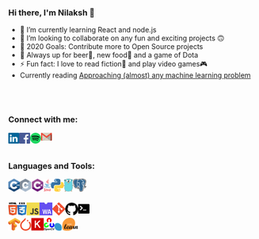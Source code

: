 ### Hi there, I'm Nilaksh 👋

- 🌱 I’m currently learning React and node.js
- 👯 I’m looking to collaborate on any fun and exciting projects 🙃
- 🥅 2020 Goals: Contribute more to Open Source projects
- 💬 Always up for beer🍺, new food🍔 and a game of Dota
- ⚡ Fun fact: I love to read fiction📕 and play video games🎮
- Currently reading [Approaching (almost) any machine learning problem](https://www.amazon.in/Approaching-Almost-Machine-Learning-Problem-ebook/dp/B089P13QHT)

<br />
<br />

### Connect with me:

[<img align="left" alt="LinkedIn" width="22px" src="https://raw.githubusercontent.com/nilax97/nilax97/master/logos/linkedin.svg" />](https://www.linkedin.com/in/nilaksh97/)
[<img align="left" alt="Facebook" width="22px" src="https://raw.githubusercontent.com/nilax97/nilax97/master/logos/facebook.svg" />](https://www.facebook.com/nilax97/)
[<img align="left" alt="Spotify" width="22px" src="https://raw.githubusercontent.com/nilax97/nilax97/master/logos/spotify.png" />](https://open.spotify.com/user/12121324612?si=UxWL_2LfTCGbPT4-SAD1OQ)
[<img align="left" alt="Gmail" width="22px" src="https://raw.githubusercontent.com/nilax97/nilax97/master/logos/gmail.png" />](mailto:agarwal.nilaksh@gmail.com)

<br />
<br />

### Languages and Tools:

[<img align="left" alt="C++" height="26px" src="https://raw.githubusercontent.com/nilax97/nilax97/master/logos/c%2B%2B.png" />](https://github.com/nilax97?tab=repositories&q=&type=&language=c%2B%2B)
[<img align="left" alt="C" height="26px" src="https://raw.githubusercontent.com/nilax97/nilax97/master/logos/c.svg" />](https://github.com/nilax97?tab=repositories&q=&type=&language=c)
[<img align="left" alt="C#" height="26px" src="https://raw.githubusercontent.com/nilax97/nilax97/master/logos/c%23.svg" />](https://github.com/nilax97?tab=repositories&q=&type=&language=c%23)
[<img align="left" alt="Java" height="26px" src="https://raw.githubusercontent.com/nilax97/nilax97/master/logos/java.png" />](https://github.com/nilax97?tab=repositories&q=&type=&language=java)
[<img align="left" alt="Python" height="26px" src="https://raw.githubusercontent.com/nilax97/nilax97/master/logos/python.png" />](https://github.com/nilax97?tab=repositories&q=&type=&language=python)
[<img align="left" alt="golang" height="26px" src="https://raw.githubusercontent.com/nilax97/nilax97/master/logos/golang.png" />](https://github.com/nilax97?tab=repositories&q=&type=&language=go)
[<img align="left" alt="postgresql" height="26px" src="https://raw.githubusercontent.com/nilax97/nilax97/master/logos/postgresql.png" />](hhttps://github.com/nilax97/DBMS-Assignments)

<br />
<br />

[<img align="left" alt="HTML" height="26px" src="https://raw.githubusercontent.com/nilax97/nilax97/master/logos/html.svg" />](https://github.com/nilax97?tab=repositories&q=&type=&language=html)
[<img align="left" alt="CSS" height="26px" src="https://raw.githubusercontent.com/nilax97/nilax97/master/logos/css.png" />](https://github.com/nilax97?tab=repositories&q=&type=&language=css)
[<img align="left" alt="Javascript" height="26px" src="https://raw.githubusercontent.com/nilax97/nilax97/master/logos/javascript.svg" />](https://github.com/nilax97?tab=repositories&q=&type=&language=javascript)
[<img align="left" alt="Webassembly" height="26px" src="https://raw.githubusercontent.com/nilax97/nilax97/master/logos/web-assembly.png" />](https://github.com/nilax97?tab=repositories&q=&type=&language=webassembly)
[<img align="left" alt="git" height="26px" src="https://raw.githubusercontent.com/nilax97/nilax97/master/logos/git.png" />](https://github.com/nilax97?tab=repositories)
[<img align="left" alt="github" height="26px" src="https://raw.githubusercontent.com/nilax97/nilax97/master/logos/github.png" />](https://github.com/nilax97?tab=repositories)
[<img align="left" alt="terminal" height="26px" src="https://raw.githubusercontent.com/nilax97/nilax97/master/logos/terminal.jpg" />](https://github.com/nilax97?tab=repositories)

<br />

[<img align="left" alt="tensorflow" height="26px" src="https://raw.githubusercontent.com/nilax97/nilax97/master/logos/tensorflow.png" />](https://github.com/nilax97?tab=repositories)
[<img align="left" alt="pytorch" height="26px" src="https://raw.githubusercontent.com/nilax97/nilax97/master/logos/pytorch.png" />](https://github.com/nilax97?tab=repositories)
[<img align="left" alt="keras" height="26px" src="https://raw.githubusercontent.com/nilax97/nilax97/master/logos/keras.jpg" />](https://github.com/nilax97?tab=repositories)
[<img align="left" alt="opencv" height="26px" src="https://raw.githubusercontent.com/nilax97/nilax97/master/logos/opencv.png" />](https://github.com/nilax97?tab=repositories)
[<img align="left" alt="sklearn" height="26px" src="https://raw.githubusercontent.com/nilax97/nilax97/master/logos/sklearn.png" />](https://github.com/nilax97?tab=repositories)

